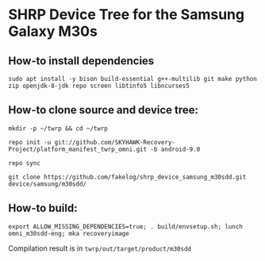 # SHRP Device Tree for the Samsung Galaxy M30s

## How-to install dependencies
```
sudo apt install -y bison build-essential g++-multilib git make python zip openjdk-8-jdk repo screen libtinfo5 libncurses5
```

## How-to clone source and device tree:

```
mkdir -p ~/twrp && cd ~/twrp
```
```
repo init -u git://github.com/SKYHAWK-Recovery-Project/platform_manifest_twrp_omni.git -b android-9.0
```
```
repo sync
```
```
git clone https://github.com/fakelog/shrp_device_samsung_m30sdd.git device/samsung/m30sdd/
```
## How-to build:

```
export ALLOW_MISSING_DEPENDENCIES=true; . build/envsetup.sh; lunch omni_m30sdd-eng; mka recoveryimage
```
Сompilation result is in ```twrp/out/target/product/m30sdd```
